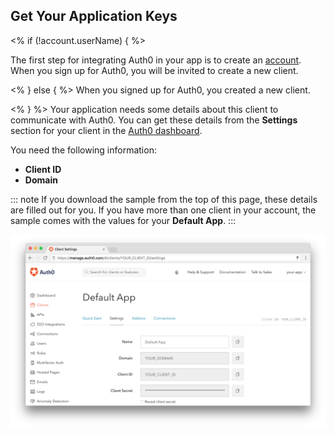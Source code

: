 ## Get Your Application Keys

<% if (!account.userName) { %>

  The first step for integrating Auth0 in your app is to create an [account](${manage_url}/login). When you sign up for Auth0, you will be invited to create a new client.

<% } else { %>
  When you signed up for Auth0, you created a new client.

<% } %>
  Your application needs some details about this client to communicate with Auth0. You can get these details from the **Settings** section for your client in the [Auth0 dashboard](${manage_url}/#/).

  You need the following information:
  * **Client ID**
  * **Domain**

  ::: note
  If you download the sample from the top of this page, these details are filled out for you. If you have more than one client in your account, the sample comes with the values for your **Default App**.
  :::

  ![App Dashboard](/media/articles/dashboard/client_settings.png)
